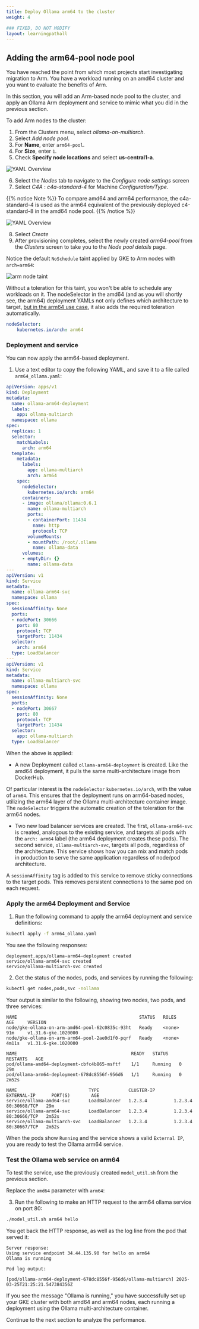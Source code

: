 ```yaml
---
title: Deploy Ollama arm64 to the cluster
weight: 4

### FIXED, DO NOT MODIFY
layout: learningpathall
---
```

## Adding the arm64-pool node pool

You have reached the point from which most projects start investigating migration to Arm. You have a workload running on an amd64 cluster and you want to evaluate the benefits of Arm.

In this section, you will add an Arm-based node pool to the cluster, and apply an Ollama Arm deployment and service to mimic what you did in the previous section.

To add Arm nodes to the cluster:

1. From the Clusters menu, select *ollama-on-multiarch*.
2. Select *Add node pool*.
3. For **Name**, enter `arm64-pool`.
4. For **Size**, enter `1`.
5. Check **Specify node locations** and select **us-central1-a**.

![YAML Overview](images/arm_node_config-1.png)

6. Select the *Nodes* tab to navigate to the *Configure node settings* screen
7. Select *C4A* : *c4a-standard-4* for Machine *Configuration/Type*.

{{% notice Note %}}
To compare amd64 and arm64 performance, the c4a-standard-4 is used as the arm64 equivalent of the previously deployed c4-standard-8 in the amd64 node pool.
{{% /notice %}}

![YAML Overview](images/arm_node_config-2.png)

8. Select *Create*
9. After provisioning completes, select the newly created *arm64-pool* from the *Clusters* screen to take you to the *Node pool details* page.

Notice the default `NoSchedule` taint applied by GKE to Arm nodes with `arch=arm64`:

![arm node taint](images/taint_on_arm_node.png)

Without a toleration for this taint, you won't be able to schedule any workloads on it. The nodeSelector in the amd64 (and as you will shortly see, the arm64) deployment YAMLs not only defines which architecture to target, [but in the arm64 use case](https://cloud.google.com/kubernetes-engine/docs/how-to/prepare-arm-workloads-for-deployment#schedule-with-node-selector-arm), it also adds the required toleration automatically.

```yaml
nodeSelector:
    kubernetes.io/arch: arm64 
```

### Deployment and service

You can now apply the arm64-based deployment.

1. Use a text editor to copy the following YAML, and save it to a file called `arm64_ollama.yaml`:

```yaml
apiVersion: apps/v1
kind: Deployment
metadata:
  name: ollama-arm64-deployment
  labels:
    app: ollama-multiarch
  namespace: ollama
spec:
  replicas: 1
  selector:
    matchLabels:
      arch: arm64
  template:
    metadata:
      labels:
        app: ollama-multiarch
        arch: arm64
    spec:
      nodeSelector:
        kubernetes.io/arch: arm64
      containers:
      - image: ollama/ollama:0.6.1
        name: ollama-multiarch
        ports:
        - containerPort: 11434
          name: http
          protocol: TCP
        volumeMounts:
        - mountPath: /root/.ollama
          name: ollama-data
      volumes:
      - emptyDir: {}
        name: ollama-data
---
apiVersion: v1
kind: Service
metadata:
  name: ollama-arm64-svc
  namespace: ollama
spec:
  sessionAffinity: None
  ports:
  - nodePort: 30666
    port: 80
    protocol: TCP
    targetPort: 11434
  selector:
    arch: arm64
  type: LoadBalancer
---
apiVersion: v1
kind: Service
metadata:
  name: ollama-multiarch-svc
  namespace: ollama
spec:
  sessionAffinity: None
  ports:
  - nodePort: 30667
    port: 80
    protocol: TCP
    targetPort: 11434
  selector:
    app: ollama-multiarch
  type: LoadBalancer
```

When the above is applied:

* A new Deployment called `ollama-arm64-deployment` is created.  Like the amd64 deployment, it pulls the same multi-architecture image from DockerHub.

Of particular interest is the `nodeSelector` `kubernetes.io/arch`, with the value of `arm64`.  This ensures that the deployment runs on arm64-based nodes, utilizing the arm64 layer of the Ollama multi-architecture container image. The `nodeSelector` triggers the automatic creation of the toleration for the arm64 nodes.

* Two new load balancer services are created.  The first, `ollama-arm64-svc` is created, analogous to the existing service, and targets all pods with the `arch: arm64` label (the arm64 deployment creates these pods).  The second service, `ollama-multiarch-svc`, targets all pods, regardless of the architecture. This service shows how you can mix and match pods in production to serve the same application regardless of node/pod architecture.

A `sessionAffinity` tag is added to this service to remove sticky connections to the target pods. This removes persistent connections to the same pod on each request.


### Apply the arm64 Deployment and Service

1. Run the following command to apply the arm64 deployment and service definitions:

```bash
kubectl apply -f arm64_ollama.yaml
```

You see the following responses:

```output
deployment.apps/ollama-arm64-deployment created
service/ollama-arm64-svc created
service/ollama-multiarch-svc created
```

2. Get the status of the nodes, pods, and services by running the following:

```bash
kubectl get nodes,pods,svc -nollama 
```

Your output is similar to the following, showing two nodes, two pods, and three services:

```output
NAME                                              STATUS   ROLES    AGE     VERSION
node/gke-ollama-on-arm-amd64-pool-62c0835c-93ht   Ready    <none>   91m     v1.31.6-gke.1020000
node/gke-ollama-on-arm-arm64-pool-2ae0d1f0-pqrf   Ready    <none>   4m11s   v1.31.6-gke.1020000

NAME                                           READY   STATUS    RESTARTS   AGE
pod/ollama-amd64-deployment-cbfc4b865-msftf    1/1     Running   0          29m
pod/ollama-arm64-deployment-678dc8556f-956d6   1/1     Running   0          2m52s

NAME                           TYPE           CLUSTER-IP       EXTERNAL-IP      PORT(S)        AGE
service/ollama-amd64-svc       LoadBalancer   1.2.3.4          1.2.3.4          80:30668/TCP   29m
service/ollama-arm64-svc       LoadBalancer   1.2.3.4          1.2.3.4          80:30666/TCP   2m52s
service/ollama-multiarch-svc   LoadBalancer   1.2.3.4          1.2.3.4          80:30667/TCP   2m52s
```

When the pods show `Running` and the service shows a valid `External IP`, you are ready to test the Ollama arm64 service.

### Test the Ollama web service on arm64

To test the service, use the previously created `model_util.sh` from the previous section.

Replace the `amd64` parameter with `arm64`:

3. Run the following to make an HTTP request to the arm64 ollama service on port 80:

```bash
./model_util.sh arm64 hello
```

You get back the HTTP response, as well as the log line from the pod that served it:

```output
Server response:
Using service endpoint 34.44.135.90 for hello on arm64
Ollama is running

Pod log output:

[pod/ollama-arm64-deployment-678dc8556f-956d6/ollama-multiarch] 2025-03-25T21:25:21.547384356Z
```

If you see the message "Ollama is running," you have successfully set up your GKE cluster with both amd64 and arm64 nodes, each running a deployment using the Ollama multi-architecture container.

Continue to the next section to analyze the performance. 